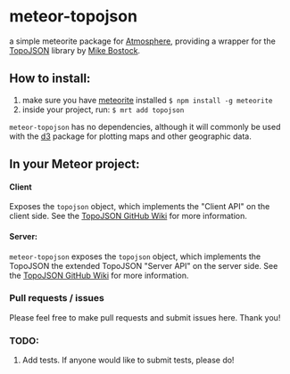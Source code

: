 # meteor-topojson

a simple meteorite package for [Atmosphere](https://atmosphere.meteor.com), providing a wrapper for the [TopoJSON](https://github.com/mbostock/mbostock) library by [Mike Bostock](https://github.com/mbostock).

## How to install:
1. make sure you have [meteorite](https://github.com/oortcloud/meteorite) installed
    `$ npm install -g meteorite`
2. inside your project, run:
    `$ mrt add topojson`

`meteor-topojson` has no dependencies, although it will commonly be used with the [d3](https://atmosphere.meteor.com/package/d3) package for plotting maps and other geographic data.

## In your Meteor project:

#### Client
Exposes the `topojson` object, which implements the "Client API" on the client side. See the [TopoJSON GitHub Wiki](https://github.com/mbostock/topojson/wiki) for more information.

#### Server:
`meteor-topojson` exposes the `topojson` object, which implements the TopoJSON the extended TopoJSON "Server API" on the server side.  See the [TopoJSON GitHub Wiki](https://github.com/mbostock/topojson/wiki) for more information.

### Pull requests / issues
Please feel free to make pull requests and submit issues here. Thank you!

### TODO:
1. Add tests. If anyone would like to submit tests, please do!
